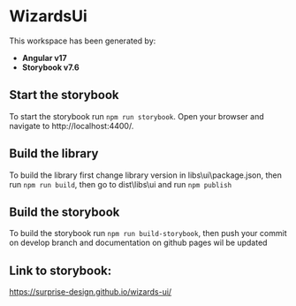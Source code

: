 # WizardsUi

This workspace has been generated by:
- **Angular v17**
- **Storybook v7.6**

## Start the storybook

To start the storybook run `npm run storybook`. Open your browser and navigate to http://localhost:4400/.

## Build the library

To build the library first change library version in libs\ui\package.json, then run `npm run build`, then go to dist\libs\ui and run `npm publish`

## Build the storybook

To build the storybook run `npm run build-storybook`, then push your commit on develop branch and documentation on github pages wil be updated

## Link to storybook:
https://surprise-design.github.io/wizards-ui/
